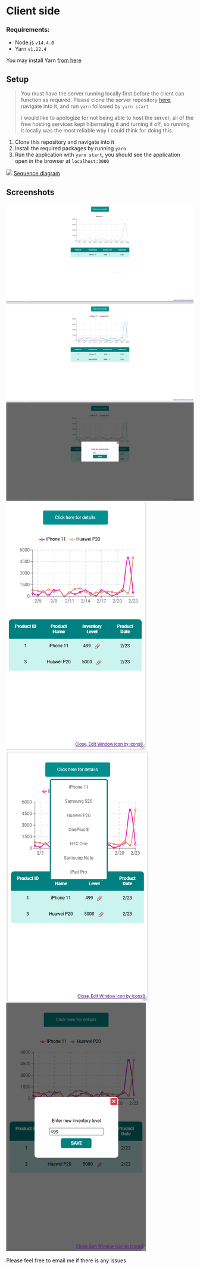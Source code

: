 ﻿# Client side

### Requirements:

- Node.js `v14.4.0`
- Yarn `v1.22.4`

You may install Yarn [from here](https://classic.yarnpkg.com/en/docs/install/#debian-stable)

## Setup

> You must have the server running locally first before the client can function as required. Please clone the server repository [here](https://github.com/qurram-zaheer/cilere-backend), navigate into it, and run `yarn` followed by `yarn start`
>
> I would like to apologize for not being able to host the server, all of the free hosting services kept hibernating it and turning it off, so running it locally was the most reliable way I could think for doing this.

1.  Clone this repository and navigate into it
2.  Install the required packages by running `yarn`
3.  Run the application with `yarn start`, you should see the application open in the browser at `localhost:3000`

![](https://ibb.co/ChTksZj)
[Sequence diagram](https://ibb.co/ChTksZj)

## Screenshots
![ss1](https://github.com/qurram-zaheer/cilere-frontend/blob/master/src/screenshots/ss1.PNG)
![ss2](https://github.com/qurram-zaheer/cilere-frontend/blob/master/src/screenshots/ss2.PNG)
![ss3](https://github.com/qurram-zaheer/cilere-frontend/blob/master/src/screenshots/ss3.PNG)
![ssm1](https://github.com/qurram-zaheer/cilere-frontend/blob/master/src/screenshots/ssm1.PNG)
![ssm2](https://github.com/qurram-zaheer/cilere-frontend/blob/master/src/screenshots/ssm2.PNG)
![ssm4](https://github.com/qurram-zaheer/cilere-frontend/blob/master/src/screenshots/ssm4.PNG)


Please feel free to email me if there is any issues
